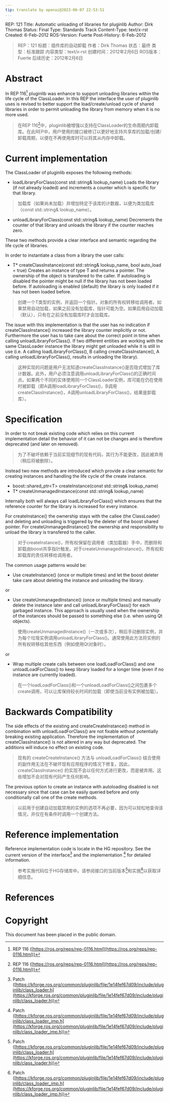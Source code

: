 ```yaml
---
tip: translate by openai@2023-06-07 22:53:51
...
```


REP: 121 Title: Automatic unloading of libraries for pluginlib Author: Dirk Thomas Status: Final Type: Standards Track Content-Type: text/x-rst Created: 6-Feb-2012 ROS-Version: Fuerte Post-History: 6-Feb-2012

> REP：121 标题：插件库的自动卸载 作者：Dirk Thomas 状态：最终 类型：标准跟踪 内容类型：text/x-rst 创建时间：2012年2月6日 ROS版本：Fuerte 后续历史：2012年2月6日

# Abstract


In REP 116[^1] pluginlib was enhance to support unloading libraries within the life cycle of the ClassLoader. In this REP the interface the user of pluginlib uses is revised to better support the load/create/unload cycle of shared libraries in order to permit unloading the library from memory when it is no more used.

> 在REP 116[^1]中，pluginlib被增强以支持在ClassLoader的生命周期内卸载库。在此REP中，用户使用的接口被修订以更好地支持共享库的加载/创建/卸载周期，以便在不再使用库时可以将其从内存中卸载。

# Current implementation

The ClassLoader of pluginlib exposes the following methods:


- loadLibraryForClass(const std::string& lookup_name) Loads the library (if not already loaded) and increments a counter which is specific for that library.

> 加载库（如果尚未加载）并增加特定于该库的计数器，以便为类加载库（const std::string& lookup_name）。
- unloadLibraryForClass(const std::string& lookup_name) Decrements the counter of that library and unloads the library if the counter reaches zero.

These two methods provide a clear interface and semantic regarding the life cycle of libraries.

In order to instantiate a class from a library the user calls:


- T\* createClassInstance(const std::string& lookup_name, bool auto_load = true) Creates an instance of type T and returns a pointer. The ownership of the object is transfered to the caller. If autoloading is disabled the pointer might be null if the library has not been loaded before. If autoloading is enabled (default) the library is only loaded if it has not been loaded before.

> 创建一个T类型的实例，并返回一个指针。对象的所有权转移给调用者。如果禁用自动加载，如果之前没有加载库，指针可能为空。如果启用自动加载（默认），只有在之前没有加载库时才会加载库。


The issue with this implementation is that the user has no indication if createClassInstance() increased the library counter implicitly or not. Furthermore the user has to take care about the correct point in time when calling unloadLibraryForClass(). If two different entities are working with the same ClassLoader instance the library might get unloaded while it is still in use (i.e. A calling loadLibraryForClass(), B calling createClassInstance(), A calling unloadLibraryForClass(), results in unloading the library).

> 这种实现的问题是用户无法知道createClassInstance()是否隐式增加了库计数器。此外，用户必须注意调用unloadLibraryForClass()的正确时间点。如果两个不同的实体使用同一个ClassLoader实例，库可能在仍在使用时被卸载（即A调用loadLibraryForClass()，B调用createClassInstance()，A调用unloadLibraryForClass()，结果是卸载库）。

# Specification


In order to not break existing code which relies on this current implementation detail the behavior of it can not be changes and is therefore deprecated (and later on removed).

> 为了不破坏依赖于当前实现细节的现有代码，其行为不能更改，因此被弃用（稍后将被删除）。

Instead two new methods are introduced which provide a clear semantic for creating instances and handling the life cycle of the create instance.

- boost::shared_ptr\<T\> createInstance(const std::string& lookup_name)
- T\* createUnmanagedInstance(const std::string& lookup_name)

Internally both will always call loadLibraryForClass() which ensures that the reference counter for the library is increased for every instance.


For createInstance() the ownership stays with the callee (the ClassLoader) and deleting and unloading is triggered by the deleter of the boost shared pointer. For createUnmanagedInstance() the ownership and responsibility to unload the library is transfered to the caller.

> 对于createInstance()，所有权保留在调用者（类加载器）手中，而删除和卸载由boost共享指针触发。对于createUnmanagedInstance()，所有权和卸载库的责任转移给调用者。

The common usage patterns would be:

- Use createInstance() (once or multiple times) and let the boost deleter take care about deleting the instance and unloading the library.

or


- Use createUnmanagedInstance() (once or multiple times) and manually delete the instance later and call unloadLibraryForClass() for each garbaged instance. This approach is usually used when the ownership of the instances should be passed to something else (i.e. when using Qt objects).

> 使用createUnmanagedInstance()（一次或多次），稍后手动删除实例，并为每个垃圾实例调用unloadLibraryForClass()。通常使用此方法将实例的所有权转移给其他东西（例如使用Qt对象时）。

or


- Wrap multiple create calls between one loadLoadForClass() and one unloadLoadForClass() to keep library loaded for a longer time (even if no instance are currently loaded).

> 在一个loadLoadForClass()和一个unloadLoadForClass()之间包裹多个create调用，可以让库保持较长时间的加载（即使当前没有实例被加载）。

# Backwards Compatibility


The side effects of the existing and createCreateInstance() method in combination with unloadLoadForClass() are not fixable without potentially breaking existing application. Therefore the implementation of createClassInstance() is not altered in any way but deprecated. The additions will induce no effect on existing code.

> 现有的 createCreateInstance() 方法与 unloadLoadForClass() 结合使用的副作用无法在不破坏现有应用程序的情况下修复。因此，createClassInstance() 的实现不会以任何方式进行更改，而是被弃用。这些增加不会对现有代码产生任何影响。


The previous option to create an instance with autoloading disabled is not necessary since that case can be easily queried before and only conditionally call one of the create methods.

> 以前用于创建自动加载禁用的实例的选项不再必要，因为可以轻松地查询该情况，并仅在有条件时调用一个创建方法。

# Reference implementation


Reference implementation code is locate in the HG repository. See the current version of the interface[^2] and the implementation [^3] for detailed information.

> 参考实施代码位于HG存储库中。请参阅接口的当前版本[^2]和实施[^3]以获取详细信息。

# References

# Copyright

This document has been placed in the public domain.

[^1]: REP 116 ([https://ros.org/reps/rep-0116.html](https://ros.org/reps/rep-0116.html))



[^2]: Patch ([https://kforge.ros.org/common/pluginlib/file/1e14fef67d09/include/pluginlib/class_loader.h](https://kforge.ros.org/common/pluginlib/file/1e14fef67d09/include/pluginlib/class_loader.h))

> [^2]: 补丁（[https://kforge.ros.org/common/pluginlib/file/1e14fef67d09/include/pluginlib/class_loader.h](https://kforge.ros.org/common/pluginlib/file/1e14fef67d09/include/pluginlib/class_loader.h)）



[^3]: Patch ([https://kforge.ros.org/common/pluginlib/file/1e14fef67d09/include/pluginlib/class_loader_imp.h](https://kforge.ros.org/common/pluginlib/file/1e14fef67d09/include/pluginlib/class_loader_imp.h))

> [^3]: 修补程序（[https://kforge.ros.org/common/pluginlib/file/1e14fef67d09/include/pluginlib/class_loader_imp.h](https://kforge.ros.org/common/pluginlib/file/1e14fef67d09/include/pluginlib/class_loader_imp.h)）
